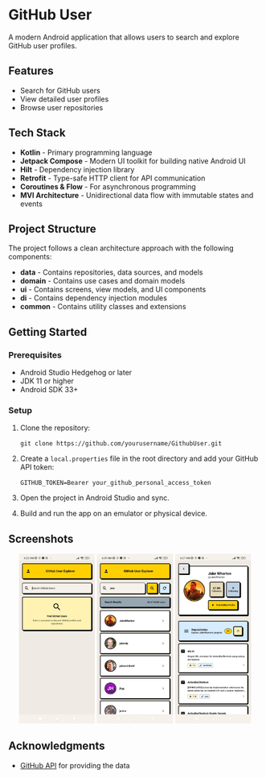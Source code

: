 # GitHub User

A modern Android application that allows users to search and explore GitHub user profiles.

## Features

- Search for GitHub users
- View detailed user profiles
- Browse user repositories

## Tech Stack

- **Kotlin** - Primary programming language
- **Jetpack Compose** - Modern UI toolkit for building native Android UI
- **Hilt** - Dependency injection library
- **Retrofit** - Type-safe HTTP client for API communication
- **Coroutines & Flow** - For asynchronous programming
- **MVI Architecture** - Unidirectional data flow with immutable states and events

## Project Structure

The project follows a clean architecture approach with the following components:

- **data** - Contains repositories, data sources, and models
- **domain** - Contains use cases and domain models
- **ui** - Contains screens, view models, and UI components
- **di** - Contains dependency injection modules
- **common** - Contains utility classes and extensions

## Getting Started

### Prerequisites

- Android Studio Hedgehog or later
- JDK 11 or higher
- Android SDK 33+

### Setup

1. Clone the repository:

   ```
   git clone https://github.com/yourusername/GithubUser.git
   ```

2. Create a `local.properties` file in the root directory and add your GitHub API token:

   ```
   GITHUB_TOKEN=Bearer your_github_personal_access_token
   ```

3. Open the project in Android Studio and sync.

4. Build and run the app on an emulator or physical device.

## Screenshots

<div align="center">
  <img src="images/1.jpg" alt="User Search Screen" width="30%" />
  <img src="images/2.jpg" alt="User Detail Screen" width="30%" />
  <img src="images/3.jpg" alt="User Repositories Screen" width="30%" />
</div>

## Acknowledgments

- [GitHub API](https://docs.github.com/en/rest) for providing the data
